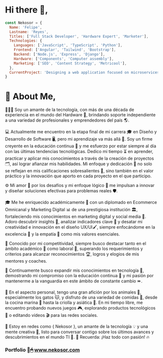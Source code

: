 # Hi there 👋, 
```javascript
const Nekosor = {
  Name: 'Felipe',
  Lastname: 'Reyes',
  Titles: ['Full Stack Developer', 'Hardware Expert', 'Marketer'],
  Technologies: {
    Languages: ['JavaScript', 'TypeScript', 'Python'],
    Frontend: ['Angular', 'Tailwind', 'Bootstrap'],
    Backend: ['Node.js', 'Express', 'Django'],
    Hardware: ['Components', 'Computer assembly'],
    Marketing: ['SEO', 'Content Strategy', 'Metricool'],
  },
  CurrentProject: 'Designing a web application focused on microservices'
}
```

# 🚀 About Me,

🚀👨‍💻 Soy un amante de la tecnología, con más de una década de experiencia en el mundo del Hardware 🔧, brindando soporte independiente a una variedad de profesionales y emprendedores del país 🌎.

💻 Actualmente me encuentro en la etapa final de mi carrera 🎓 en Diseño y Desarrollo de Software 🖥️, pero mi aprendizaje va más allá 🌌. Soy un firme creyente en la educación continua 📖 y me esfuerzo por estar siempre al día con las últimas tendencias tecnológicas. Dedico mi tiempo ⏳ en aprender, practicar y aplicar mis conocimientos a través de la creación de proyectos 🗂, así lograr afianzar mis habilidades. Mi enfoque y dedicación 🎯 no solo se reflejan en mis calificaciones sobresalientes 💯, sino también en el valor práctico y la innovación que aporto en cada proyecto en el que participo.

⚙️ Mi amor 💖 por los desafíos y mi enfoque lógico 🧮 me impulsan a innovar y diseñar soluciones efectivas para problemas reales 🛡.

🎓 Me he enriquecido académicamente 🥇 con un diplomado en Ecommerce Omnicanal y Marketing Digital 📊 de una prestigiosa institución 🏛️, fortaleciendo mis conocimientos en marketing digital y social media 📲. Adoro descubrir insights 🧩, analizar indicadores clave 🔑 y desatar mi creatividad e innovación en el diseño UX/UI🖌️, siempre enfocándome en la excelencia 💎 y la empatía 💬 como mis valores esenciales.

🏅 Conocido por mi competitividad, siempre busco destacar tanto en el ámbito académico 📜 como laboral 👔, superando los requerimientos y criterios para alcanzar reconocimientos 🏆, logros y elogios de mis mentores y coaches.

📘 Continuamente busco expandir mis conocimientos en tecnología 📡, demostrando mi compromiso con la educación continua 🔄 y mi pasión por mantenerme a la vanguardia en este ámbito de constante cambio ⏩.

💬 En el aspecto personal, tengo una gran afición por los animales 🐾, especialmente los gatos 🐱, y disfruto de una variedad de comidas 🍴, desde la cocina marina 🍤 hasta la criolla y asiática 🍣. En mi tiempo libre, me encuentro probando nuevos juegos 🎮, explorando productos tecnológicos 📱 o editando vídeos 🎬 para las redes sociales.

🔗 Estoy en redes como { Nekosor }, un amante de la tecnología 💡 y una mente creativa 🎨, listo para conversar contigo sobre los últimos avances y descubrimientos en el mundo TI 📡.
🌟 Recuerda: ¡Haz todo con pasión! 🔥

### Portfolio 📂🖱 www.nekosor.com
